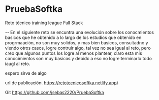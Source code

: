 # PruebaSoftka
Reto técnico training league Full Stack


-- En el siguiente reto se encuntra una evolución sobre los conocmientos basicos que he obtenido a lo largo de los estudios que obtenido en progrmaación, no son muy solidos, y mas bien basicos, consultadno y viendo otros casos, logre contruir algo, tal vez no sea igual al reto, pero creo que algunos puntos los logre al menos plantear, claro esta mis conocimientos son muy basicos y debido a eso no logre terminarlo todo iaugl al reto.

espero sirva de algo

url de publicación.
https://retotecnicosoftka.netlify.app/

Git 
https://github.com/jsebas2220/PruebaSoftka

